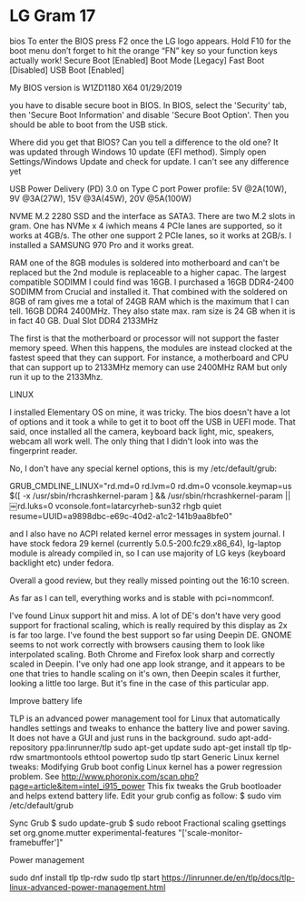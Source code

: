 # LG Gram 17


bios
To enter the BIOS press F2 once the LG logo appears.
Hold F10 for the boot menu
 don’t forget to hit the orange “FN” key so your function keys actually work! 
Secure Boot [Enabled] Boot Mode [Legacy] Fast Boot [Disabled] USB Boot [Enabled]

My BIOS version is W1ZD1180 X64 01/29/2019

you have to disable secure boot in BIOS. In BIOS, select the 'Security' tab, then 'Secure Boot Information' and disable 'Secure Boot Option'. Then you should be able to boot from the USB stick.

Where did you get that BIOS? Can you tell a difference to the old one?
It was updated through Windows 10 update (EFI method). Simply open Settings/Windows Update and check for update. I can't see any difference yet

USB Power Delivery (PD) 3.0 on Type C port
Power profile:
5V @2A(10W),
9V @3A(27W),
15V @3A(45W),
20V @5A(100W)

NVME
M.2 2280 SSD and the interface as SATA3. There are two M.2 slots in gram. One has NVMe x 4 iwhich means 4 PCIe lanes are supported, so it works at 4GB/s. The other one support 2 PCIe lanes, so it works at 2GB/s.
I installed a SAMSUNG 970 Pro and it works great.

RAM
one of the 8GB modules is soldered into motherboard and can't be replaced but the 2nd module is replaceable to a higher capac. The largest compatible SODIMM I could find was 16GB. I purchased a 16GB DDR4-2400 SODIMM from Crucial and installed it. That combined with the soldered on 8GB of ram gives me a total of 24GB RAM which is the maximum that I can tell.
16GB DDR4 2400MHz. They also state max. ram size is 24 GB when it is in fact 40 GB.
Dual Slot DDR4 2133MHz

The first is that the motherboard or processor will not support the faster memory speed. When this happens, the modules are instead clocked at the fastest speed that they can support. For instance, a motherboard and CPU that can support up to 2133MHz memory can use 2400MHz RAM but only run it up to the 2133Mhz.

LINUX

I installed Elementary OS on mine, it was tricky. The bios doesn't have a lot of options and it took a while to get it to boot off the USB in UEFI mode. That said, once installed all the camera, keyboard back light, mic, speakers, webcam all work well. The only thing that I didn't look into was the fingerprint reader.

No, I don't have any special kernel options, this is my /etc/default/grub:

GRUB_CMDLINE_LINUX="rd.md=0 rd.lvm=0 rd.dm=0 vconsole.keymap=us $([ -x /usr/sbin/rhcrashkernel-param ] && /usr/sbin/rhcrashkernel-param || ￼rd.luks=0 vconsole.font=latarcyrheb-sun32 rhgb quiet resume=UUID=a9898dbc-e69c-40d2-a1c2-141b9aa8bfe0"

and I also have no ACPI related kernel error messages in system journal. I have stock fedora 29 kernel (currently 5.0.5-200.fc29.x86_64), lg-laptop module is already compiled in, so I can use majority of LG keys (keyboard backlight etc) under fedora.

Overall a good review, but they really missed pointing out the 16:10 screen.

As far as I can tell, everything works and is stable with pci=nommconf.

I've found Linux support hit and miss. A lot of DE's don't have very good support for fractional scaling, which is really required by this display as 2x is far too large. I've found the best support so far using Deepin DE. GNOME seems to not work correctly with browsers causing them to look like interpolated scaling. Both Chrome and Firefox look sharp and correctly scaled in Deepin. I've only had one app look strange, and it appears to be one that tries to handle scaling on it's own, then Deepin scales it further, looking a little too large. But it's fine in the case of this particular app.


Improve battery life

TLP is an advanced power management tool for Linux that automatically handles settings and tweaks to enhance the battery live and power saving. It does not have a GUI and just runs in the background.
sudo apt-add-repository ppa:linrunner/tlp
sudo apt-get update
sudo apt-get install tlp tlp-rdw smartmontools ethtool powertop
sudo tlp start
Generic Linux kernel tweaks: Modifying Grub boot config
Linux kernel has a power regression problem. See http://www.phoronix.com/scan.php?page=article&item=intel_i915_power
This fix tweaks the Grub bootloader and helps extend battery life. Edit your grub config as follow:
$ sudo vim /etc/default/grub

Sync Grub
$ sudo update-grub
$ sudo reboot
Fractional scaling
gsettings set org.gnome.mutter experimental-features "['scale-monitor-framebuffer']"


Power management

sudo dnf install tlp tlp-rdw
sudo tlp start
https://linrunner.de/en/tlp/docs/tlp-linux-advanced-power-management.html

